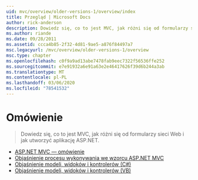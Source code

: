 ```yaml
---
uid: mvc/overview/older-versions-1/overview/index
title: Przegląd | Microsoft Docs
author: rick-anderson
description: Dowiedz się, co to jest MVC, jak różni się od formularzy sieci Web i jak utworzyć aplikację ASP.NET.
ms.author: riande
ms.date: 09/28/2011
ms.assetid: ccca4b85-2f32-4d81-9ae5-a876f84497a7
msc.legacyurl: /mvc/overview/older-versions-1/overview
msc.type: chapter
ms.openlocfilehash: c0f9a9ad13abe7478fab9eec7322f56536ffe252
ms.sourcegitcommit: e7e91932a6e91a63e2e46417626f39d6b244a3ab
ms.translationtype: MT
ms.contentlocale: pl-PL
ms.lasthandoff: 03/06/2020
ms.locfileid: "78541532"
---
```

# <a name="overview"></a>Omówienie

> Dowiedz się, co to jest MVC, jak różni się od formularzy sieci Web i jak utworzyć aplikację ASP.NET.

- [ASP.NET MVC — omówienie](asp-net-mvc-overview.md)
- [Objaśnienie procesu wykonywania we wzorcu ASP.NET MVC](understanding-the-asp-net-mvc-execution-process.md)
- [Objaśnienie modeli, widoków i kontrolerów (C#)](understanding-models-views-and-controllers-cs.md)
- [Objaśnienie modeli, widoków i kontrolerów (VB)](understanding-models-views-and-controllers-vb.md)

